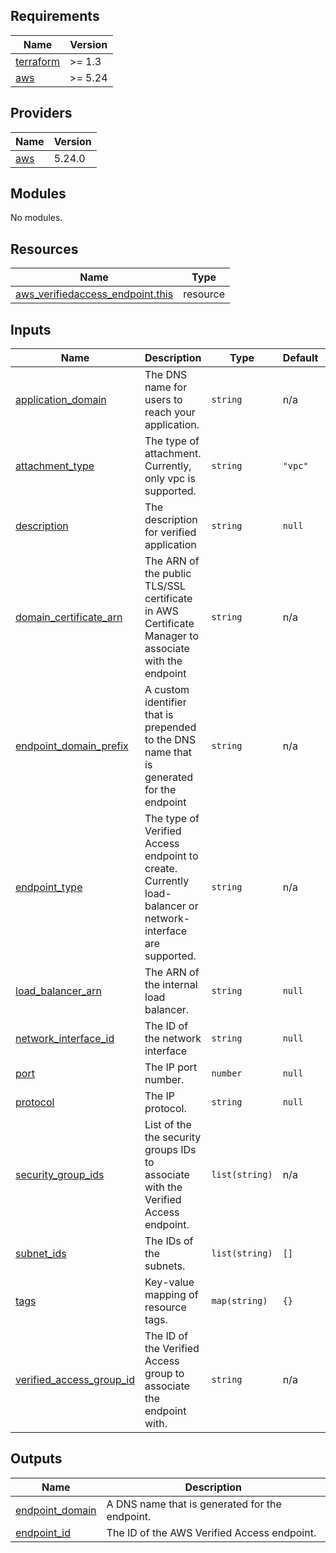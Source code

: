 <!-- BEGINNING OF PRE-COMMIT-TERRAFORM DOCS HOOK -->
## Requirements

| Name | Version |
|------|---------|
| <a name="requirement_terraform"></a> [terraform](#requirement\_terraform) | >= 1.3 |
| <a name="requirement_aws"></a> [aws](#requirement\_aws) | >= 5.24 |

## Providers

| Name | Version |
|------|---------|
| <a name="provider_aws"></a> [aws](#provider\_aws) | 5.24.0 |

## Modules

No modules.

## Resources

| Name | Type |
|------|------|
| [aws_verifiedaccess_endpoint.this](https://registry.terraform.io/providers/hashicorp/aws/latest/docs/resources/verifiedaccess_endpoint) | resource |

## Inputs

| Name | Description | Type | Default | Required |
|------|-------------|------|---------|:--------:|
| <a name="input_application_domain"></a> [application\_domain](#input\_application\_domain) | The DNS name for users to reach your application. | `string` | n/a | yes |
| <a name="input_attachment_type"></a> [attachment\_type](#input\_attachment\_type) | The type of attachment. Currently, only vpc is supported. | `string` | `"vpc"` | no |
| <a name="input_description"></a> [description](#input\_description) | The description for verified application | `string` | `null` | no |
| <a name="input_domain_certificate_arn"></a> [domain\_certificate\_arn](#input\_domain\_certificate\_arn) | The ARN of the public TLS/SSL certificate in AWS Certificate Manager to associate with the endpoint | `string` | n/a | yes |
| <a name="input_endpoint_domain_prefix"></a> [endpoint\_domain\_prefix](#input\_endpoint\_domain\_prefix) | A custom identifier that is prepended to the DNS name that is generated for the endpoint | `string` | n/a | yes |
| <a name="input_endpoint_type"></a> [endpoint\_type](#input\_endpoint\_type) | The type of Verified Access endpoint to create. Currently load-balancer or network-interface are supported. | `string` | n/a | yes |
| <a name="input_load_balancer_arn"></a> [load\_balancer\_arn](#input\_load\_balancer\_arn) | The ARN of the internal load balancer. | `string` | `null` | no |
| <a name="input_network_interface_id"></a> [network\_interface\_id](#input\_network\_interface\_id) | The ID of the network interface | `string` | `null` | no |
| <a name="input_port"></a> [port](#input\_port) | The IP port number. | `number` | `null` | no |
| <a name="input_protocol"></a> [protocol](#input\_protocol) | The IP protocol. | `string` | `null` | no |
| <a name="input_security_group_ids"></a> [security\_group\_ids](#input\_security\_group\_ids) | List of the the security groups IDs to associate with the Verified Access endpoint. | `list(string)` | n/a | yes |
| <a name="input_subnet_ids"></a> [subnet\_ids](#input\_subnet\_ids) | The IDs of the subnets. | `list(string)` | `[]` | no |
| <a name="input_tags"></a> [tags](#input\_tags) | Key-value mapping of resource tags. | `map(string)` | `{}` | no |
| <a name="input_verified_access_group_id"></a> [verified\_access\_group\_id](#input\_verified\_access\_group\_id) | The ID of the Verified Access group to associate the endpoint with. | `string` | n/a | yes |

## Outputs

| Name | Description |
|------|-------------|
| <a name="output_endpoint_domain"></a> [endpoint\_domain](#output\_endpoint\_domain) | A DNS name that is generated for the endpoint. |
| <a name="output_endpoint_id"></a> [endpoint\_id](#output\_endpoint\_id) | The ID of the AWS Verified Access endpoint. |
<!-- END OF PRE-COMMIT-TERRAFORM DOCS HOOK -->
